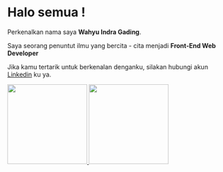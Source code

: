 # Halo semua ! 

Perkenalkan nama saya **Wahyu Indra Gading**.

Saya seorang penuntut ilmu yang bercita - cita menjadi **Front-End Web Developer**

Jika kamu tertarik untuk berkenalan denganku, silakan hubungi akun [Linkedin](https://www.linkedin.com/in/wahyu-indra-gading-42b601277/) ku ya.

<p align="left">
  <a href="https://github.com/wahyuindg">
    <img height="180em" src="https://github-readme-stats-eight-theta.vercel.app/api?username=gilangadhan&show_icons=true&theme=algolia&include_all_commits=true&count_private=true"/>
    <img height="180em" src="https://github-readme-stats-eight-theta.vercel.app/api/top-langs/?username=gilangadhan&layout=compact&langs_count=8&theme=algolia"/>
  </a>
</p>
